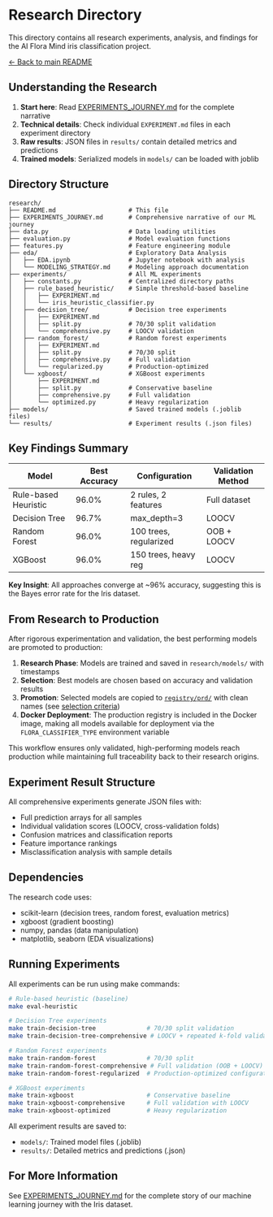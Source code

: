 # Research Directory

This directory contains all research experiments, analysis, and findings for the AI Flora Mind iris classification project.

[← Back to main README](../README.md)

## Understanding the Research

1. **Start here**: Read [EXPERIMENTS_JOURNEY.md](./EXPERIMENTS_JOURNEY.md) for the complete narrative
2. **Technical details**: Check individual `EXPERIMENT.md` files in each experiment directory
3. **Raw results**: JSON files in `results/` contain detailed metrics and predictions
4. **Trained models**: Serialized models in `models/` can be loaded with joblib

## Directory Structure

```
research/
├── README.md                    # This file
├── EXPERIMENTS_JOURNEY.md       # Comprehensive narrative of our ML journey
├── data.py                      # Data loading utilities
├── evaluation.py                # Model evaluation functions
├── features.py                  # Feature engineering module
├── eda/                         # Exploratory Data Analysis
│   ├── EDA.ipynb                # Jupyter notebook with analysis
│   └── MODELING_STRATEGY.md     # Modeling approach documentation
├── experiments/                 # All ML experiments
│   ├── constants.py             # Centralized directory paths
│   ├── rule_based_heuristic/    # Simple threshold-based baseline
│   │   ├── EXPERIMENT.md
│   │   └── iris_heuristic_classifier.py
│   ├── decision_tree/           # Decision tree experiments
│   │   ├── EXPERIMENT.md
│   │   ├── split.py             # 70/30 split validation
│   │   └── comprehensive.py     # LOOCV validation
│   ├── random_forest/           # Random forest experiments
│   │   ├── EXPERIMENT.md
│   │   ├── split.py             # 70/30 split
│   │   ├── comprehensive.py     # Full validation
│   │   └── regularized.py       # Production-optimized
│   └── xgboost/                 # XGBoost experiments
│       ├── EXPERIMENT.md
│       ├── split.py             # Conservative baseline
│       ├── comprehensive.py     # Full validation
│       └── optimized.py         # Heavy regularization
├── models/                      # Saved trained models (.joblib files)
└── results/                     # Experiment results (.json files)
```

## Key Findings Summary

| Model | Best Accuracy | Configuration | Validation Method |
|-------|---------------|---------------|-------------------|
| Rule-based Heuristic | 96.0% | 2 rules, 2 features | Full dataset |
| Decision Tree | 96.7% | max_depth=3 | LOOCV |
| Random Forest | 96.0% | 100 trees, regularized | OOB + LOOCV |
| XGBoost | 96.0% | 150 trees, heavy reg | LOOCV |

**Key Insight**: All approaches converge at ~96% accuracy, suggesting this is the Bayes error rate for the Iris dataset.

## From Research to Production

After rigorous experimentation and validation, the best performing models are promoted to production:

1. **Research Phase**: Models are trained and saved in `research/models/` with timestamps
2. **Selection**: Best models are chosen based on accuracy and validation results
3. **Promotion**: Selected models are copied to [`registry/prd/`](../registry/prd/) with clean names (see [selection criteria](../registry/prd/README.md))
4. **Docker Deployment**: The production registry is included in the Docker image, making all models available for deployment via the `FLORA_CLASSIFIER_TYPE` environment variable

This workflow ensures only validated, high-performing models reach production while maintaining full traceability back to their research origins.

## Experiment Result Structure

All comprehensive experiments generate JSON files with:
- Full prediction arrays for all samples
- Individual validation scores (LOOCV, cross-validation folds)
- Confusion matrices and classification reports
- Feature importance rankings
- Misclassification analysis with sample details

## Dependencies

The research code uses:
- scikit-learn (decision trees, random forest, evaluation metrics)
- xgboost (gradient boosting)
- numpy, pandas (data manipulation)
- matplotlib, seaborn (EDA visualizations)

## Running Experiments

All experiments can be run using make commands:

```bash
# Rule-based heuristic (baseline)
make eval-heuristic

# Decision Tree experiments
make train-decision-tree              # 70/30 split validation
make train-decision-tree-comprehensive # LOOCV + repeated k-fold validation

# Random Forest experiments  
make train-random-forest              # 70/30 split
make train-random-forest-comprehensive # Full validation (OOB + LOOCV)
make train-random-forest-regularized  # Production-optimized configuration

# XGBoost experiments
make train-xgboost                    # Conservative baseline
make train-xgboost-comprehensive      # Full validation with LOOCV
make train-xgboost-optimized          # Heavy regularization
```

All experiment results are saved to:
- `models/`: Trained model files (.joblib)
- `results/`: Detailed metrics and predictions (.json)

## For More Information

See [EXPERIMENTS_JOURNEY.md](./EXPERIMENTS_JOURNEY.md) for the complete story of our machine learning journey with the Iris dataset.